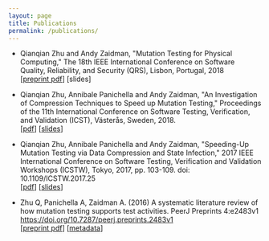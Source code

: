 ```yaml
---
layout: page
title: Publications
permalink: /publications/
---
```

- Qianqian Zhu and Andy Zaidman, "Mutation Testing for Physical Computing," The 18th IEEE International Conference on Software Quality, Reliability, and Security (QRS), Lisbon, Portugal, 2018<br>
[[preprint pdf](https://qianqianzhu.github.io/publications/qrs2018_zhu.pdf)] [slides]

- Qianqian Zhu, Annibale Panichella and Andy Zaidman, "An Investigation of Compression Techniques to Speed up Mutation Testing," Proceedings of the 11th International Conference on Software Testing, Verification, and Validation (ICST), Västerås, Sweden, 2018.<br>
[[pdf](https://qianqianzhu.github.io/publications/icst2018.pdf)] [[slides](https://qianqianzhu.github.io/publications/slides_icst2018.pdf)]

- Qianqian Zhu, Annibale Panichella and Andy Zaidman, "Speeding-Up Mutation Testing via Data Compression and State Infection," 2017 IEEE International Conference on Software Testing, Verification and Validation Workshops (ICSTW), Tokyo, 2017, pp. 103-109.
doi: 10.1109/ICSTW.2017.25<br>
[[pdf](https://qianqianzhu.github.io/publications/mutation2017.pdf)] [[slides](https://qianqianzhu.github.io/publications/slides_mutation2017.pdf)]

- Zhu Q, Panichella A, Zaidman A. (2016) A systematic literature review of how mutation testing supports test activities. PeerJ Preprints 4:e2483v1 https://doi.org/10.7287/peerj.preprints.2483v1<br>
[[preprint pdf](https://qianqianzhu.github.io/publications/literature_review_peerj.pdf)] [[metadata](https://zenodo.org/badge/latestdoi/95541866)]
